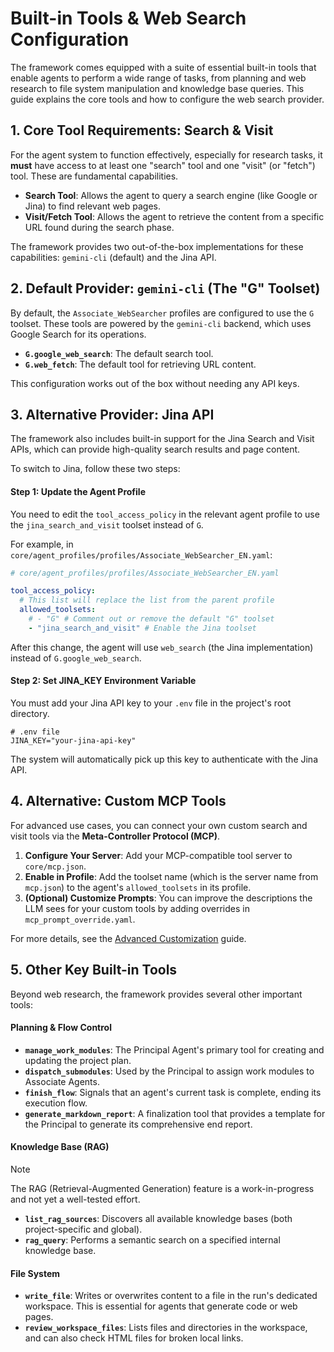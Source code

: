# Built-in Tools & Web Search Configuration

The framework comes equipped with a suite of essential built-in tools that enable agents to perform a wide range of tasks, from planning and web research to file system manipulation and knowledge base queries. This guide explains the core tools and how to configure the web search provider.

## 1. Core Tool Requirements: Search & Visit

For the agent system to function effectively, especially for research tasks, it **must** have access to at least one "search" tool and one "visit" (or "fetch") tool. These are fundamental capabilities.

-   **Search Tool**: Allows the agent to query a search engine (like Google or Jina) to find relevant web pages.
-   **Visit/Fetch Tool**: Allows the agent to retrieve the content from a specific URL found during the search phase.

The framework provides two out-of-the-box implementations for these capabilities: `gemini-cli` (default) and the Jina API.

## 2. Default Provider: `gemini-cli` (The "G" Toolset)

By default, the `Associate_WebSearcher` profiles are configured to use the `G` toolset. These tools are powered by the `gemini-cli` backend, which uses Google Search for its operations.

-   **`G.google_web_search`**: The default search tool.
-   **`G.web_fetch`**: The default tool for retrieving URL content.

This configuration works out of the box without needing any API keys.

## 3. Alternative Provider: Jina API

The framework also includes built-in support for the Jina Search and Visit APIs, which can provide high-quality search results and page content.

To switch to Jina, follow these two steps:

#### Step 1: Update the Agent Profile

You need to edit the `tool_access_policy` in the relevant agent profile to use the `jina_search_and_visit` toolset instead of `G`.

For example, in `core/agent_profiles/profiles/Associate_WebSearcher_EN.yaml`:

```yaml
# core/agent_profiles/profiles/Associate_WebSearcher_EN.yaml

tool_access_policy:
  # This list will replace the list from the parent profile
  allowed_toolsets:
    # - "G" # Comment out or remove the default "G" toolset
    - "jina_search_and_visit" # Enable the Jina toolset
```

After this change, the agent will use `web_search` (the Jina implementation) instead of `G.google_web_search`.

#### Step 2: Set JINA_KEY Environment Variable

You must add your Jina API key to your `.env` file in the project's root directory.

```env
# .env file
JINA_KEY="your-jina-api-key"
```

The system will automatically pick up this key to authenticate with the Jina API.

## 4. Alternative: Custom MCP Tools

For advanced use cases, you can connect your own custom search and visit tools via the **Meta-Controller Protocol (MCP)**.

1.  **Configure Your Server**: Add your MCP-compatible tool server to `core/mcp.json`.
2.  **Enable in Profile**: Add the toolset name (which is the server name from `mcp.json`) to the agent's `allowed_toolsets` in its profile.
3.  **(Optional) Customize Prompts**: You can improve the descriptions the LLM sees for your custom tools by adding overrides in `mcp_prompt_override.yaml`.

For more details, see the [Advanced Customization](./03-advanced-customization.md) guide.

## 5. Other Key Built-in Tools

Beyond web research, the framework provides several other important tools:

#### Planning & Flow Control
-   **`manage_work_modules`**: The Principal Agent's primary tool for creating and updating the project plan.
-   **`dispatch_submodules`**: Used by the Principal to assign work modules to Associate Agents.
-   **`finish_flow`**: Signals that an agent's current task is complete, ending its execution flow.
-   **`generate_markdown_report`**: A finalization tool that provides a template for the Principal to generate its comprehensive end report.

#### Knowledge Base (RAG)

> [!NOTE]
> The RAG (Retrieval-Augmented Generation) feature is a work-in-progress and not yet a well-tested effort.

-   **`list_rag_sources`**: Discovers all available knowledge bases (both project-specific and global).
-   **`rag_query`**: Performs a semantic search on a specified internal knowledge base.

#### File System
-   **`write_file`**: Writes or overwrites content to a file in the run's dedicated workspace. This is essential for agents that generate code or web pages.
-   **`review_workspace_files`**: Lists files and directories in the workspace, and can also check HTML files for broken local links.

